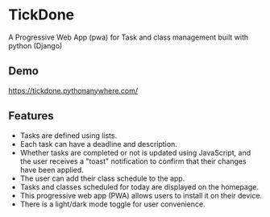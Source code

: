 
# TickDone

A Progressive Web App (pwa) for Task and class management built with python (Django)


## Demo

https://tickdone.pythonanywhere.com/


## Features

- Tasks are defined using lists.
- Each task can have a deadline and description.
- Whether tasks are completed or not is updated using JavaScript, and the user receives a "toast" notification to confirm that their changes have been applied.
- The user can add their class schedule to the app.
- Tasks and classes scheduled for today are displayed on the homepage.
- This progressive web app (PWA) allows users to install it on their device.
- There is a light/dark mode toggle for user convenience.

